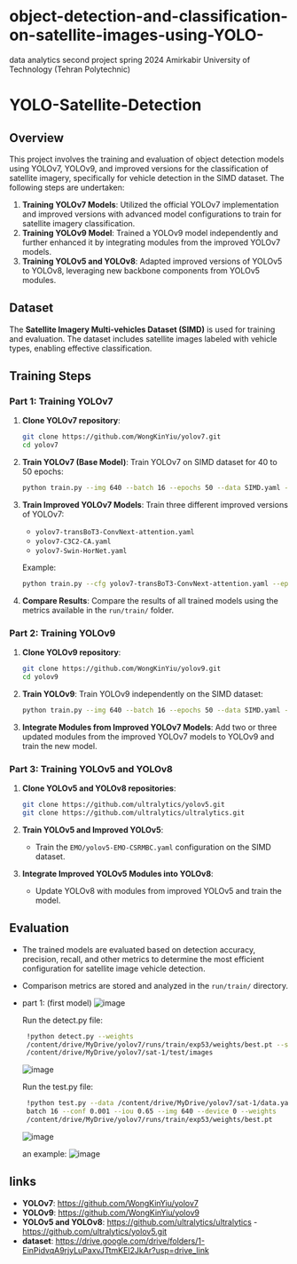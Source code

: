 # object-detection-and-classification-on-satellite-images-using-YOLO-
data analytics second project spring 2024 Amirkabir University of Technology (Tehran Polytechnic) 

# YOLO-Satellite-Detection

## Overview
This project involves the training and evaluation of object detection models using YOLOv7, YOLOv9, and improved versions for the classification of satellite imagery, specifically for vehicle detection in the SIMD dataset. The following steps are undertaken:

1. **Training YOLOv7 Models**: Utilized the official YOLOv7 implementation and improved versions with advanced model configurations to train for satellite imagery classification.
2. **Training YOLOv9 Model**: Trained a YOLOv9 model independently and further enhanced it by integrating modules from the improved YOLOv7 models.
3. **Training YOLOv5 and YOLOv8**: Adapted improved versions of YOLOv5 to YOLOv8, leveraging new backbone components from YOLOv5 modules.

## Dataset
The **Satellite Imagery Multi-vehicles Dataset (SIMD)** is used for training and evaluation. The dataset includes satellite images labeled with vehicle types, enabling effective classification. 

## Training Steps

### Part 1: Training YOLOv7
1. **Clone YOLOv7 repository**:
   ```bash
   git clone https://github.com/WongKinYiu/yolov7.git
   cd yolov7
   ```

2. **Train YOLOv7 (Base Model)**:
   Train YOLOv7 on SIMD dataset for 40 to 50 epochs:
   ```bash
   python train.py --img 640 --batch 16 --epochs 50 --data SIMD.yaml --weights yolov7.pt
   ```

3. **Train Improved YOLOv7 Models**:
   Train three different improved versions of YOLOv7:
   - `yolov7-transBoT3-ConvNext-attention.yaml`
   - `yolov7-C3C2-CA.yaml`
   - `yolov7-Swin-HorNet.yaml`

   Example:
   ```bash
   python train.py --cfg yolov7-transBoT3-ConvNext-attention.yaml --epochs 50 --data SIMD.yaml
   ```

4. **Compare Results**:
   Compare the results of all trained models using the metrics available in the `run/train/` folder.

### Part 2: Training YOLOv9
1. **Clone YOLOv9 repository**:
   ```bash
   git clone https://github.com/WongKinYiu/yolov9.git
   cd yolov9
   ```

2. **Train YOLOv9**:
   Train YOLOv9 independently on the SIMD dataset:
   ```bash
   python train.py --img 640 --batch 16 --epochs 50 --data SIMD.yaml --weights yolov9.pt
   ```

3. **Integrate Modules from Improved YOLOv7 Models**:
   Add two or three updated modules from the improved YOLOv7 models to YOLOv9 and train the new model.

### Part 3: Training YOLOv5 and YOLOv8
1. **Clone YOLOv5 and YOLOv8 repositories**:
   ```bash
   git clone https://github.com/ultralytics/yolov5.git
   git clone https://github.com/ultralytics/ultralytics.git
   ```

2. **Train YOLOv5 and Improved YOLOv5**:
   - Train the `EMO/yolov5-EMO-CSRMBC.yaml` configuration on the SIMD dataset.

3. **Integrate Improved YOLOv5 Modules into YOLOv8**:
   - Update YOLOv8 with modules from improved YOLOv5 and train the model.

## Evaluation
- The trained models are evaluated based on detection accuracy, precision, recall, and other metrics to determine the most efficient configuration for satellite image vehicle detection.
- Comparison metrics are stored and analyzed in the `run/train/` directory.
- part 1: (first model)
  ![image](https://github.com/user-attachments/assets/1354769c-63a3-4994-962b-3fb60ee5612b)

  Run the detect.py file:
  ```bash
   !python detect.py --weights 
   /content/drive/MyDrive/yolov7/runs/train/exp53/weights/best.pt --source 
   /content/drive/MyDrive/yolov7/sat-1/test/images
   ```
  ![image](https://github.com/user-attachments/assets/3127a9a6-40bd-42bf-bfa2-0bee1983f286)

  Run the test.py file:
  ```bash
   !python test.py --data /content/drive/MyDrive/yolov7/sat-1/data.yaml -
   batch 16 --conf 0.001 --iou 0.65 --img 640 --device 0 --weights 
   /content/drive/MyDrive/yolov7/runs/train/exp53/weights/best.pt 
   ```
  ![image](https://github.com/user-attachments/assets/97dc9f86-bf99-4d52-bf44-49cf95feb52b)

  an example:
  ![image](https://github.com/user-attachments/assets/0fb7d1b5-9eb9-4bba-9b2d-94ef141db6b8)



## links
- **YOLOv7**: https://github.com/WongKinYiu/yolov7
- **YOLOv9**: https://github.com/WongKinYiu/yolov9
- **YOLOv5 and YOLOv8**: https://github.com/ultralytics/ultralytics - https://github.com/ultralytics/yolov5.git
- **dataset**: https://drive.google.com/drive/folders/1-EinPidvqA9rjyLuPaxvJTtmKEI2JkAr?usp=drive_link


